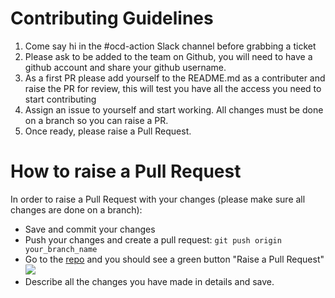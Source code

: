 # Contributing Guidelines
1. Come say hi in the #ocd-action Slack channel before grabbing a ticket
2. Please ask to be added to the team on Github, you will need to have a github account and share your github username.
3. As a first PR please add yourself to the README.md as a contributer and raise the PR for review, this will test you have all the access you need to start contributing
4. Assign an issue to yourself and start working. All changes must be done on a branch so you can raise a PR.
5. Once ready, please raise a Pull Request.

# How to raise a Pull Request
In order to raise a Pull Request with your changes (please make sure all changes are done on a branch):

- Save and commit your changes
- Push your changes and create a pull request: `git push origin your_branch_name`
- Go to the [repo](https://github.com/womenhackfornonprofits/london-cafes-django) and you should see a green button "Raise a Pull Request"
![](https://help.github.com/assets/images/help/pull_requests/pull-request-click-to-create.png)
- Describe all the changes you have made in details and save.
